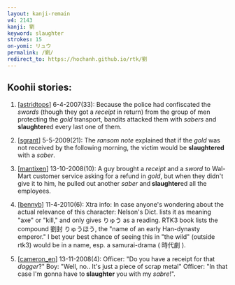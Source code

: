```yaml
---
layout: kanji-remain
v4: 2143
kanji: 劉
keyword: slaughter
strokes: 15
on-yomi: リュウ
permalink: /劉/
redirect_to: https://hochanh.github.io/rtk/劉
---
```


## Koohii stories: 

1) [<a href="http://kanji.koohii.com/profile/astridtops">astridtops</a>] 6-4-2007(33): Because the police had confiscated the <em>swords</em> (though they got a <em>receipt</em> in return) from the group of men protecting the <em>gold</em> transport, bandits attacked them with <em>sabers</em> and<strong> slaughter</strong>ed every last one of them.

2) [<a href="http://kanji.koohii.com/profile/sgrant">sgrant</a>] 5-5-2009(21): The <em>ransom note</em> explained that if the <em>gold</em> was not received by the following morning, the victim would be <strong>slaughtered</strong> with a <em>saber</em>.

3) [<a href="http://kanji.koohii.com/profile/mantixen">mantixen</a>] 13-10-2008(10): A guy brought a <em>receipt</em> and a <em>sword</em> to Wal-Mart customer service asking for a refund in <em>gold</em>, but when they didn&#039;t give it to him, he pulled out another <em>saber</em> and<strong> slaughter</strong>ed all the employees.

4) [<a href="http://kanji.koohii.com/profile/bennyb">bennyb</a>] 11-4-2010(6): Xtra info: In case anyone&#039;s wondering about the actual relevance of this character: Nelson&#039;s Dict. lists it as meaning &quot;axe&quot; or &quot;kill,&quot; and only gives りゅう as a reading. RTK3 book lists the compound 劉封 りゅうほう, the &quot;name of an early Han-dynasty emperor.&quot; I bet your best chance of seeing this in &quot;the wild&quot; (outside rtk3) would be in a name, esp. a samurai-drama ( 時代劇 ).

5) [<a href="http://kanji.koohii.com/profile/cameron_en">cameron_en</a>] 13-11-2008(4): Officer: &quot;Do you have a receipt for that <em>dagger</em>?&quot; Boy: &quot;Well, no.. It&#039;s just a piece of scrap metal&quot; Officer: &quot;In that case I&#039;m gonna have to<strong> slaughter</strong> you with my <em>sabre</em>!&quot;.

